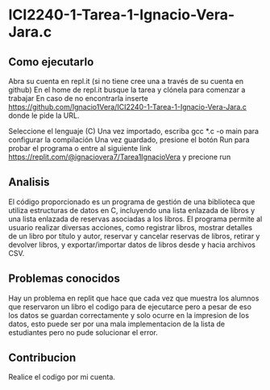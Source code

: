 # ICI2240-1-Tarea-1-Ignacio-Vera-Jara.c

## Como ejecutarlo
Abra su cuenta en repl.it (si no tiene cree una a través de su cuenta en github)
En el home de repl.it busque la tarea y clónela para comenzar a trabajar
En caso de no encontrarla inserte https://github.com/Ignacio1Vera/ICI2240-1-Tarea-1-Ignacio-Vera-Jara.c donde le pide la URL.

Seleccione el lenguaje (C)
Una vez importado, escriba gcc *.c -o main para configurar la compilación
Una vez guardado, presione el botón Run para probar el programa
o entre al siguiente link https://replit.com/@ignaciovera7/Tarea1IgnacioVera y precione run

## Analisis


El código proporcionado es un programa de gestión de una biblioteca que utiliza estructuras de datos en C, incluyendo una lista enlazada de libros y una lista enlazada de reservas asociadas a los libros. El programa permite al usuario realizar diversas acciones, como registrar libros, mostrar detalles de un libro por título y autor, reservar y cancelar reservas de libros, retirar y devolver libros, y exportar/importar datos de libros desde y hacia archivos CSV. 

## Problemas conocidos

Hay un problema en replit que hace que cada vez que muestra los alumnos que reservaron un libro el codigo para de ejecutarce pero a pesar de eso los datos se guardan correctamente y solo ocurre en la impresion de los datos, esto puede ser por una mala implementacion de la lista de estudiantes pero no pude solucionar el error.



## Contribucion
Realice el codigo por mi cuenta.
